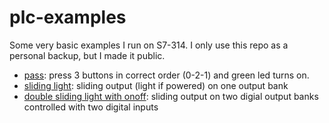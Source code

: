 
# plc-examples

Some very basic examples I run on S7-314. I only use this repo as a personal backup, but I made it public.

- [pass](pass-OB1.stl): press 3 buttons in correct order (0-2-1) and green led turns on.
- [sliding light](sliding-light-OB35.stl): sliding output (light if powered) on one output bank
- [double sliding light with onoff](double-sliding-light-with-onoff-ob35.stl): sliding output on two digial output banks controlled with two digital inputs

